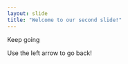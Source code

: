 ```yaml
---
layout: slide
title: "Welcome to our second slide!"
---
```

Keep going

Use the left arrow to go back!
